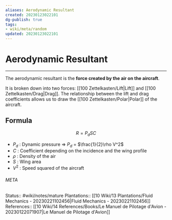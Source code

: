 ```yaml
---
aliases: Aerodynamic Resultant
created: 20230123022101
dg-publish: true
tags:
- wiki/meta/random
updated: 20230123022101
---
```

# Aerodynamic Resultant
---
The aerodynamic resultant is the **force created by the air on the aircraft**.

It is broken down into two forces: [[100 Zettelkasten/Lift\|Lift]] and [[100 Zettelkasten/Drag\|Drag]]. The relationship between the lift and drag coefficients allows us to draw the [[100 Zettelkasten/Polar\|Polar]] of the aircraft.

## Formula
$$R = P_dSC$$
- $P_d$ : Dynamic pressure => $P_d$ = $\frac{1}{2}\rho V^2$
- $C$ : Coefficient depending on the incidence and the wing profile
- $\rho$ : Density of the air
- $S$ : Wing area
- $V^2$ : Speed squared of the aircraft





###### META
Status:: #wiki/notes/mature 
Plantations:: [[10 Wiki/13 Plantations/Fluid Mechanics - 20230221102456\|Fluid Mechanics - 20230221102456]]
References:: [[10 Wiki/14 References/Books/Le Manuel de Pilotage d'Avion - 20230122071907\|Le Manuel de Pilotage d'Avion]]

